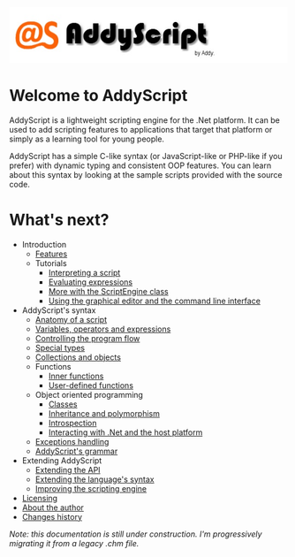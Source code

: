 ![Banner](AddyScript.jpg)
# Welcome to AddyScript

AddyScript is a lightweight scripting engine for the .Net platform. It can be used to add scripting features to applications that target that platform or simply as a learning tool for young people.

AddyScript has a simple C-like syntax (or JavaScript-like or PHP-like if you prefer) with dynamic typing and consistent OOP features. You can learn about this syntax by looking at the sample scripts provided with the source code.

# What's next?
* Introduction
    * [Features](features.md)
    * Tutorials
        * [Interpreting a script](interpret.md)
        * [Evaluating expressions](evaluate.md)
        * [More with the ScriptEngine class](scriptengine.md)
        * [Using the graphical editor and the command line interface](asgui-asis.md)
* AddyScript's syntax
    * [Anatomy of a script](anatomy.md)
    * [Variables, operators and expressions](expressions.md)
    * [Controlling the program flow](flow-control.md)
    * [Special types](spec-types.md)
    * [Collections and objects](col-obj.md)
    * Functions
        * [Inner functions](innerfunc.md)
        * [User-defined functions](userfunc.md)
    * Object oriented programming
        * [Classes](classes.md)
        * [Inheritance and polymorphism](inheritance.md)
        * [Introspection](introspection.md)
        * [Interacting with .Net and the host platform](interop.md)
    * [Exceptions handling](exceptions.md)
    * [AddyScript's grammar](grammar.md)
* Extending AddyScript
    * [Extending the API](extapi.md)
    * [Extending the language's syntax](extlang.md)
    * [Improving the scripting engine](improve.md)
* [Licensing](license.md)
* [About the author](aboutauth.md)
* [Changes history](history.md)

_Note: this documentation is still under construction. I'm progressively migrating it from a legacy .chm file._